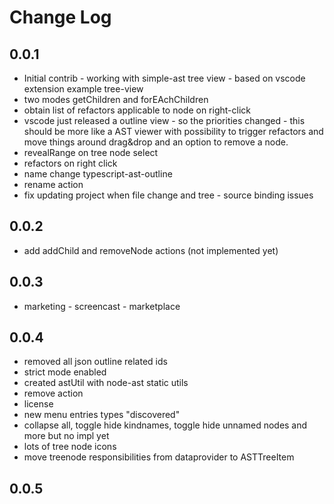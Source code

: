 # Change Log

## 0.0.1

 * Initial contrib - working with simple-ast tree view - based on vscode extension example tree-view
 * two modes getChildren and forEAchChildren
 * obtain list of refactors applicable to node on right-click
 * vscode just released a outline view - so the priorities changed - this should be more like a AST viewer with possibility to trigger refactors and move things around drag&drop and an option to remove a node. 
 * revealRange on tree node select
 * refactors on right click
 * name change typescript-ast-outline
 * rename action
 * fix updating project when file change and tree - source binding issues

## 0.0.2

 * add addChild and removeNode actions (not implemented yet)

## 0.0.3

 * marketing - screencast - marketplace

## 0.0.4

 * removed all json outline related ids  
 * strict mode enabled
 * created astUtil with node-ast static utils
 * remove action
 * license
 * new menu entries types "discovered"
 * collapse all, toggle hide kindnames, toggle hide unnamed nodes and more but no impl yet
 * lots of tree node icons
 * move treenode responsibilities from dataprovider to ASTTreeItem

## 0.0.5